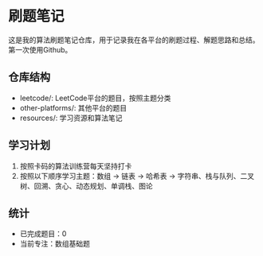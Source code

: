 # 刷题笔记
这是我的算法刷题笔记仓库，用于记录我在各平台的刷题过程、解题思路和总结。第一次使用Github。

## 仓库结构
- leetcode/: LeetCode平台的题目，按照主题分类
- other-platforms/: 其他平台的题目
- resources/: 学习资源和算法笔记

## 学习计划
1. 按照卡码的算法训练营每天坚持打卡
2. 按照以下顺序学习主题：数组 -> 链表 -> 哈希表 -> 字符串、栈与队列、二叉树、回溯、贪心、动态规划、单调栈、图论

## 统计
- 已完成题目：0
- 当前专注：数组基础题
